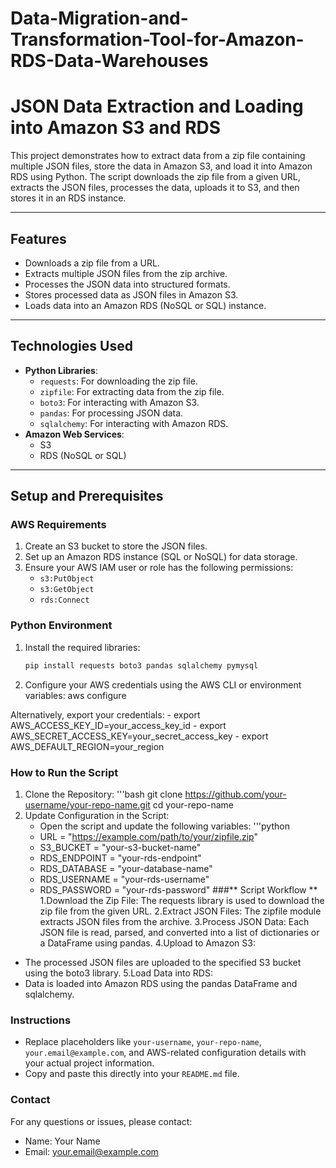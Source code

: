 # Data-Migration-and-Transformation-Tool-for-Amazon-RDS-Data-Warehouses

# JSON Data Extraction and Loading into Amazon S3 and RDS

This project demonstrates how to extract data from a zip file containing multiple JSON files, store the data in Amazon S3, and load it into Amazon RDS using Python. The script downloads the zip file from a given URL, extracts the JSON files, processes the data, uploads it to S3, and then stores it in an RDS instance.

---

## **Features**

- Downloads a zip file from a URL.
- Extracts multiple JSON files from the zip archive.
- Processes the JSON data into structured formats.
- Stores processed data as JSON files in Amazon S3.
- Loads data into an Amazon RDS (NoSQL or SQL) instance.

---

## **Technologies Used**

- **Python Libraries**: 
  - `requests`: For downloading the zip file.
  - `zipfile`: For extracting data from the zip file.
  - `boto3`: For interacting with Amazon S3.
  - `pandas`: For processing JSON data.
  - `sqlalchemy`: For interacting with Amazon RDS.
- **Amazon Web Services**:
  - S3
  - RDS (NoSQL or SQL)

---

## **Setup and Prerequisites**

### **AWS Requirements**
1. Create an S3 bucket to store the JSON files.
2. Set up an Amazon RDS instance (SQL or NoSQL) for data storage.
3. Ensure your AWS IAM user or role has the following permissions:
   - `s3:PutObject`
   - `s3:GetObject`
   - `rds:Connect`

### **Python Environment**
1. Install the required libraries:
   ```bash
   pip install requests boto3 pandas sqlalchemy pymysql
2. Configure your AWS credentials using the AWS CLI or environment variables:
    aws configure
  
  Alternatively, export your credentials:
    - export AWS_ACCESS_KEY_ID=your_access_key_id
    - export AWS_SECRET_ACCESS_KEY=your_secret_access_key
    - export AWS_DEFAULT_REGION=your_region

### **How to Run the Script**
1. Clone the Repository:
  '''bash
    git clone https://github.com/your-username/your-repo-name.git
    cd your-repo-name
2. Update Configuration in the Script:
   - Open the script and update the following variables:
 '''python
    - URL = "https://example.com/path/to/your/zipfile.zip"
    - S3_BUCKET = "your-s3-bucket-name"
    - RDS_ENDPOINT = "your-rds-endpoint"
    - RDS_DATABASE = "your-database-name"
    - RDS_USERNAME = "your-rds-username"
    - RDS_PASSWORD = "your-rds-password"
###** Script Workflow **
1.Download the Zip File: The requests library is used to download the zip file from the given URL.
2.Extract JSON Files: The zipfile module extracts JSON files from the archive.
3.Process JSON Data: Each JSON file is read, parsed, and converted into a list of dictionaries or a DataFrame using pandas.
4.Upload to Amazon S3:
  - The processed JSON files are uploaded to the specified S3 bucket using the boto3 library.
5.Load Data into RDS:
  - Data is loaded into Amazon RDS using the pandas DataFrame and sqlalchemy.



### **Instructions**
- Replace placeholders like `your-username`, `your-repo-name`, `your.email@example.com`, and AWS-related configuration details with your actual project information.
- Copy and paste this directly into your `README.md` file.

### **Contact**
For any questions or issues, please contact:
  - Name: Your Name
  - Email: your.email@example.com





